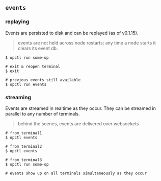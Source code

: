 ## `events`

### replaying

Events are persisted to disk and can be replayed (as of v0.1.15).
> events are not held across node restarts; any time a node starts it
> clears its event db.

```shell
$ opctl run some-op

# exit & reopen terminal
$ exit

# previous events still available
$ opctl run events
```

### streaming

Events are streamed in realtime as they occur. They can be
streamed in parallel to any number of terminals.
> behind the scenes, events are delivered over websockets

```shell
# from terminal1
$ opctl events

# from terminal2
$ opctl events

# from terminal3
$ opctl run some-op

# events show up on all terminals simultaneously as they occur
```
